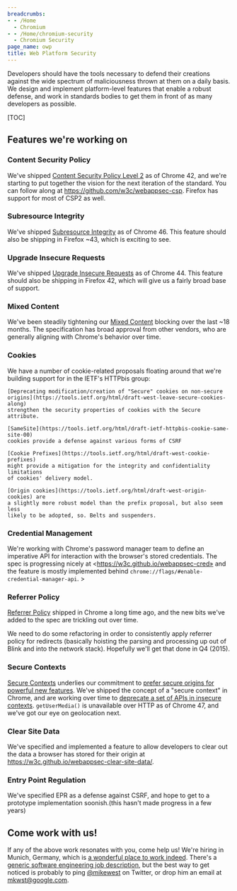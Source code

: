 ```yaml
---
breadcrumbs:
- - /Home
  - Chromium
- - /Home/chromium-security
  - Chromium Security
page_name: owp
title: Web Platform Security
---
```


Developers should have the tools necessary to defend their creations against the
wide spectrum of maliciousness thrown at them on a daily basis. We design and
implement platform-level features that enable a robust defense, and work in
standards bodies to get them in front of as many developers as possible.

[TOC]

## Features we're working on

### Content Security Policy

We've shipped [Content Security Policy Level 2](http://www.w3.org/TR/CSP2/) as
of Chrome 42, and we're starting to put together the vision for the next
iteration of the standard. You can follow along at
<https://github.com/w3c/webappsec-csp>. Firefox has support for most of CSP2 as
well.

### Subresource Integrity

We've shipped [Subresource Integrity](http://www.w3.org/TR/SRI/) as of Chrome
46. This feature should also be shipping in Firefox ~43, which is exciting to
see.

### Upgrade Insecure Requests

We've shipped [Upgrade Insecure
Requests](http://www.w3.org/TR/upgrade-insecure-requests/) as of Chrome 44. This
feature should also be shipping in Firefox 42, which will give us a fairly broad
base of support.

### Mixed Content

We've been steadily tightening our [Mixed
Content](http://www.w3.org/TR/mixed-content/) blocking over the last ~18 months.
The specification has broad approval from other vendors, who are generally
aligning with Chrome's behavior over time.

### Cookies

We have a number of cookie-related proposals floating around that we're building
support for in the IETF's HTTPbis group:

    [Deprecating modification/creation of "Secure" cookies on non-secure
    origins](https://tools.ietf.org/html/draft-west-leave-secure-cookies-along)
    strengthen the security properties of cookies with the Secure attribute.

    [SameSite](https://tools.ietf.org/html/draft-ietf-httpbis-cookie-same-site-00)
    cookies provide a defense against various forms of CSRF

    [Cookie Prefixes](https://tools.ietf.org/html/draft-west-cookie-prefixes)
    might provide a mitigation for the integrity and confidentiality limitations
    of cookies' delivery model.

    [Origin cookies](https://tools.ietf.org/html/draft-west-origin-cookies) are
    a slightly more robust model than the prefix proposal, but also seem less
    likely to be adopted, so. Belts and suspenders.

### Credential Management

We're working with Chrome's password manager team to define an imperative API
for interaction with the browser's stored credentials. The spec is progressing
nicely at <https://w3c.github.io/webappsec-cred» and the feature is mostly
implemented behind `chrome://flags/#enable-credential-manager-api`. >

### Referrer Policy

[Referrer Policy](https://w3c.github.io/webappsec-referrer-policy/) shipped in
Chrome a long time ago, and the new bits we've added to the spec are trickling
out over time.

We need to do some refactoring in order to consistently apply referrer policy
for redirects (basically hoisting the parsing and processing up out of Blink and
into the network stack). Hopefully we'll get that done in Q4 (2015).

### Secure Contexts

[Secure Contexts](https://w3c.github.io/webappsec-secure-contexts/) underlies
our commitment to [prefer secure origins for powerful new
features](/Home/chromium-security/prefer-secure-origins-for-powerful-new-features).
We've shipped the concept of a "secure context" in Chrome, and are working over
time to [deprecate a set of APIs in insecure
contexts](/Home/chromium-security/deprecating-powerful-features-on-insecure-origins).
`getUserMedia()` is unavailable over HTTP as of Chrome 47, and we've got our eye
on geolocation next.

### Clear Site Data

We've specified and implemented a feature to allow developers to clear out the
data a browser has stored for their origin at
<https://w3c.github.io/webappsec-clear-site-data/>.

### Entry Point Regulation

We've specified EPR as a defense against CSRF, and hope to get to a prototype
implementation soonish.(this hasn't made progress in a few years)

## Come work with us!

If any of the above work resonates with you, come help us! We're hiring in
Munich, Germany, which is [a wonderful place to work
indeed](https://www.google.com/about/careers/locations/munich/). There's a
[generic software engineering job
description](https://www.google.com/about/careers/search#!t=jo&jid=43144&), but
the best way to get noticed is probably to ping
[@mikewest](https://twitter.com/mikewest) on Twitter, or drop him an email at
[mkwst@google.com](mailto:mkwst@google.com).